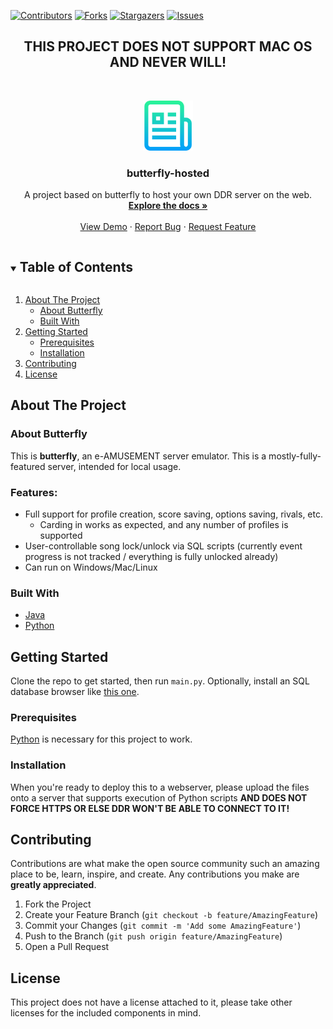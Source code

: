 [![Contributors][contributors-shield]][contributors-url]
[![Forks][forks-shield]][forks-url]
[![Stargazers][stars-shield]][stars-url]
[![Issues][issues-shield]][issues-url]

<!-- PROJECT LOGO -->
<h2 align="center">THIS PROJECT DOES NOT SUPPORT MAC OS AND NEVER WILL!</h2>
<br />
<p align="center">
  <a href="https://github.com/piotr25691/butterfly-hosted">
    <img src="images/logo.png" alt="Logo" width="80" height="80">
  </a>

  <h3 align="center">butterfly-hosted</h3>

  <p align="center">
    A project based on butterfly to host your own DDR server on the web.
    <br />
    <a href="https://github.com/piotr25691/butterfly-hosted"><strong>Explore the docs »</strong></a>
    <br />
    <br />
    <a href="https://github.com/piotr25691/butterfly-hosted">View Demo</a>
    ·
    <a href="https://github.com/piotr25691/butterfly-hosted/issues">Report Bug</a>
    ·
    <a href="https://github.com/piotr25691/butterfly-hosted/issues">Request Feature</a>
  </p>
</p>



<!-- TABLE OF CONTENTS -->
<details open="open">
  <summary><h2 style="display: inline-block">Table of Contents</h2></summary>
  <ol>
    <li>
      <a href="#about-the-project">About The Project</a>
      <ul>
        <li><a href="#about-butterfly">About Butterfly</a></li>
        <li><a href="#built-with">Built With</a></li>
      </ul>
    </li>
    <li>
      <a href="#getting-started">Getting Started</a>
      <ul>
        <li><a href="#prerequisites">Prerequisites</a></li>
        <li><a href="#installation">Installation</a></li>
      </ul>
    </li>
    <li><a href="#contributing">Contributing</a></li>
    <li><a href="#license">License</a></li>
  </ol>
</details>



<!-- ABOUT THE PROJECT -->
## About The Project

### About Butterfly

This is **butterfly**, an e-AMUSEMENT server emulator. This is a mostly-fully-featured server, intended for local usage.

### Features:

* Full support for profile creation, score saving, options saving, rivals, etc.
  * Carding in works as expected, and any number of profiles is supported
* User-controllable song lock/unlock via SQL scripts (currently event progress is not tracked / everything is fully unlocked already)
* Can run on Windows/Mac/Linux

### Built With

* [Java](https://www.java.com/en/)
* [Python](https://www.python.org/)

<!-- GETTING STARTED -->
## Getting Started

Clone the repo to get started, then run `main.py`. Optionally, install an SQL database browser like [this one](https://sqlitebrowser.org/).

### Prerequisites

[Python](https://www.python.org/) is necessary for this project to work.


### Installation

When you're ready to deploy this to a webserver, please upload the files onto a server that supports execution of Python scripts **AND DOES NOT FORCE HTTPS OR ELSE DDR WON'T BE ABLE TO CONNECT TO IT!**

<!-- CONTRIBUTING -->
## Contributing

Contributions are what make the open source community such an amazing place to be, learn, inspire, and create. Any contributions you make are **greatly appreciated**.

1. Fork the Project
2. Create your Feature Branch (`git checkout -b feature/AmazingFeature`)
3. Commit your Changes (`git commit -m 'Add some AmazingFeature'`)
4. Push to the Branch (`git push origin feature/AmazingFeature`)
5. Open a Pull Request

<!-- LICENSE -->
## License

This project does not have a license attached to it, please take other licenses for the included components in mind.

[contributors-shield]: https://img.shields.io/github/contributors/piotr25691/butterfly-hosted.svg?style=for-the-badge
[contributors-url]: https://github.com/piotr25691/butterfly-hosted/graphs/contributors
[forks-shield]: https://img.shields.io/github/forks/piotr25691/butterfly-hosted.svg?style=for-the-badge
[forks-url]: https://github.com/piotr25691/butterfly-hosted/network/members
[stars-shield]: https://img.shields.io/github/stars/piotr25691/butterfly-hosted.svg?style=for-the-badge
[stars-url]: https://github.com/piotr25691/butterfly-hosted/stargazers
[issues-shield]: https://img.shields.io/github/issues/piotr25691/butterfly-hosted.svg?style=for-the-badge
[issues-url]: https://github.com/piotr25691/butterfly-hosted/issues
